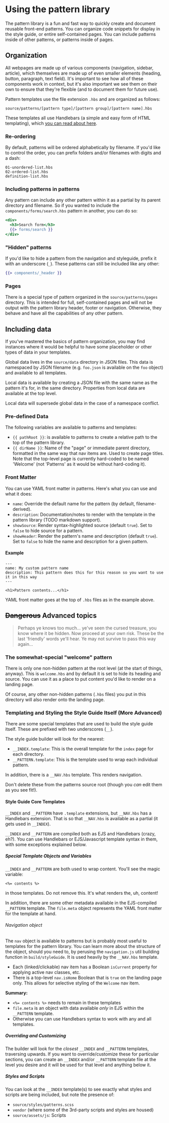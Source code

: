 # Using the pattern library

The pattern library is a fun and fast way to quickly create and document reusable front-end patterns. You can organize code snippets for display in the style guide, or entire self-contained pages. You can include patterns inside of other patterns, or patterns inside of pages.

## Organization

All webpages are made up of various components (navigation, sidebar, article), which themselves are made up of even smaller elements (heading, button, paragraph, text field). It's important to see how all of these components work in context, but it's also important we see them on their own to ensure that they're flexible (and to document them for future use).

Pattern templates use the file extension `.hbs` and are organized as follows:

```
source/patterns/[pattern type]/[pattern group]/[pattern name].hbs
```

These templates all use Handlebars (a simple and easy form of HTML templating), which [you can read about here](http://handlebarsjs.com/).

### Re-ordering

By default, patterns will be ordered alphabetically by filename. If you'd like to control the order, you can prefix folders and/or filenames with digits and a dash:

```
01-unordered-list.hbs
02-ordered-list.hbs
definition-list.hbs
```

### Including patterns in patterns

Any pattern can include any other pattern within it as a partial by its parent directory and filename. So if you wanted to include the `components/forms/search.hbs` pattern in another, you can do so:

```hbs
<div>
  <h3>Search form</h3>
  {{> forms/search }}
</div>
```

### "Hidden" patterns

If you'd like to hide a pattern from the navigation and styleguide, prefix it with an underscore (`_`). These patterns can still be included like any other:

```hbs
{{> components/_header }}
```

### Pages

There is a special type of pattern organized in the `source/patterns/pages` directory. This is intended for full, self-contained pages and will not be output with the pattern library header, footer or navigation. Otherwise, they behave and have all the capabilities of any other pattern.

## Including data

If you've mastered the basics of pattern organization, you may find instances where it would be helpful to have some placeholder or other types of data in your templates.

Global data lives in the `source/data` directory in JSON files. This data is namespaced by JSON filename (e.g. `foo.json` is available on the `foo` object) and available to all templates.

Local data is available by creating a JSON file with the same name as the pattern it's for, in the same directory. Properties from local data are available at the top level.

Local data will supersede global data in the case of a namespace conflict.

### Pre-defined Data

The following variables are available to patterns and templates:

* `{{ pathRoot }}`: is available to patterns to create a relative path to the top of the pattern library.
* `{{ dirName }}`: Name of the "page" or immediate parent directory, formatted in the same way that nav items are. Used to create page titles. Note that the top-level page is currently hard-coded to be named 'Welcome' (not 'Patterns' as it would be without hard-coding it).

### Front Matter

You can use YAML front matter in patterns. Here's what you can use and what it does:

* `name`: Override the default name for the pattern (by default, filename-derived).
* `description`: Documentation/notes to render with the template in the pattern library (TODO markdown support).
* `showSource`: Render syntax-highlighted source (default `true`). Set to `false` to hide source for a pattern.
* `showHeader`: Render the pattern's name and description (default `true`). Set to `false` to hide the name and description for a given pattern.

#### Example

```
---
name: My custom pattern name
description: This pattern does this for this reason so you want to use it in this way
---

<h1>Pattern contents...</h1>
```

YAML front matter goes at the top of `.hbs` files as in the example above.

## <del>Dangerous</del> Advanced topics

> Perhaps ye knows too much... ye've seen the cursed treasure, you know where it be hidden. Now proceed at your own risk. These be the last 'friendly' words ye'll hear. Ye may not survive to pass this way again...

### The somewhat-special "welcome" pattern

There is only one non-hidden pattern at the root level (at the start of things, anyway). This is `welcome.hbs` and by default it is set to hide its heading and source. You can use it as a place to put content you'd like to render on a landing page.

Of course, any other non-hidden patterns (`.hbs` files) you put in this directory will also render onto the landing page.

### Templating and Styling the Style Guide Itself (More Advanced)

There are some special templates that are used to build the style guide itself. These are prefixed with two underscores (`__`).

The style guide builder will look for the nearest:

* `__INDEX.template`: This is the overall template for the `index` page for each directory.
* `__PATTERN.template`: This is the template used to wrap each individual pattern.

In addition, there is a `__NAV.hbs` template. This renders navigation.

Don't delete these from the patterns source root (though you *can* edit them as you see fit!).

#### Style Guide Core Templates

`__INDEX` and `__PATTERN` have `.template` extensions, but `__NAV.hbs` has a Handlebars extension. That is so that `__NAV.hbs` is available as a partial (it gets used in `__INDEX`).

`__INDEX` and `__PATTERN` are compiled both as EJS and Handlebars (crazy, eh?). You can use Handlebars or EJS/Javascript template syntax in them, with some exceptions explained below.

##### Special Template Objects and Variables

`__INDEX` and `__PATTERN` are both used to wrap content. You'll see the magic variable:

`<%= contents %>`

in those templates. Do not remove this. It's what renders the, uh, content!

In addition, there are some other metadata available in the EJS-compiled `__PATTERN` template. The `file.meta` object represents the YAML front matter for the template at hand.

###### Navigation object

The `nav` object is available to patterns but is probably most useful to templates for the pattern library. You can learn more about the structure of the object, should you need to, by perusing the `navigation.js` util building function in `build/styleGuide`. It is used heavily by the `__NAV.hbs` template.

* Each (linked/clickable) nav item has a Boolean `isCurrent` property for applying active nav classes, etc.
* There is a top-level `nav.isHome` Boolean that is `true` on the landing page only. This allows for selective styling of the `Welcome` nav item.

**Summary:**

* `<%= contents %>` needs to remain in these templates
* `file.meta` is an object with data available _only_ in EJS within the `__PATTERN` template.
* Otherwise you can use Handlebars syntax to work with any and all templates.

##### Overriding and Customizing

The builder will look for the _closest_ `__INDEX` and `__PATTERN` templates, traversing upwards. If you want to override/customize these for particular sections, you can create an `__INDEX` and/or `__PATTERN` template file at the level you desire and it will be used for that level and anything below it.

##### Styles and Scripts

You can look at the `__INDEX` template(s) to see exactly what styles and scripts are being included, but note the presence of:

* `source/styles/patterns.scss`
* `vendor` (where some of the 3rd-party scripts and styles are housed)
* `source/assets/js`: Scripts
